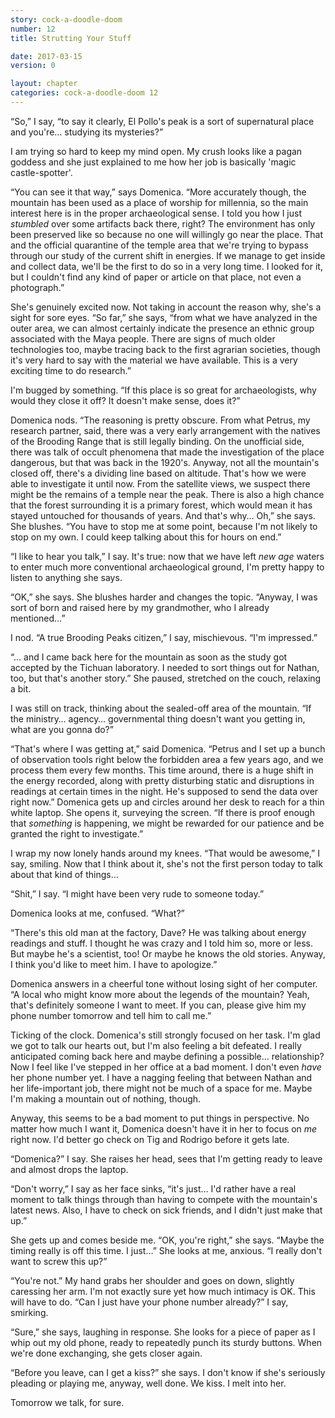 ```yaml
---
story: cock-a-doodle-doom
number: 12
title: Strutting Your Stuff

date: 2017-03-15
version: 0

layout: chapter
categories: cock-a-doodle-doom 12
---
```

“So,” I say, “to say it clearly, El Pollo's peak is a sort of supernatural place and you're… studying its mysteries?”

I am trying so hard to keep my mind open. My crush looks like a pagan goddess and she just explained to me how her job is basically 'magic castle-spotter'.

“You can see it that way,” says Domenica. “More accurately though, the mountain has been used as a place of worship for millennia, so the main interest here is in the proper archaeological sense. I told you how I just *stumbled* over some artifacts back there, right? The environment has only been preserved like so because no one will willingly go near the place. That and the official quarantine of the temple area that we're trying to bypass through our study of the current shift in energies. If we manage to get inside and collect data, we'll be the first to do so in a very long time. I looked for it, but I couldn't find any kind of paper or article on that place, not even a photograph.”

She's genuinely excited now. Not taking in account the reason why, she's a sight for sore eyes. “So far,” she says, “from what we have analyzed in the outer area, we can almost certainly indicate the presence an ethnic group associated with the Maya people. There are signs of much older technologies too, maybe tracing back to the first agrarian societies, though it's very hard to say with the material we have available. This is a very exciting time to do research.”

I'm bugged by something. “If this place is so great for archaeologists, why would they close it off? It doesn't make sense, does it?”

Domenica nods. “The reasoning is pretty obscure. From what Petrus, my research partner, said, there was a very early arrangement with the natives of the Brooding Range that is still legally binding. On the unofficial side, there was talk of occult phenomena that made the investigation of the place dangerous, but that was back in the 1920's. Anyway, not all the mountain's closed off, there's a dividing line based on altitude. That's how we were able to investigate it until now. From the satellite views, we suspect there might be the remains of a temple near the peak. There is also a high chance that the forest surrounding it is a primary forest, which would mean it has stayed untouched for thousands of years. And that's why… Oh,” she says. She blushes. “You have to stop me at some point, because I'm not likely to stop on my own. I could keep talking about this for hours on end.”

“I like to hear you talk,” I say. It's true: now that we have left *new age* waters to enter much more conventional archaeological ground, I'm pretty happy to listen to anything she says.

“OK,” she says. She blushes harder and changes the topic. “Anyway, I was sort of born and raised here by my grandmother, who I already mentioned…”

I nod. “A true Brooding Peaks citizen,” I say, mischievous. “I'm impressed.”

“… and I came back here for the mountain as soon as the study got accepted by the Tichuan laboratory. I needed to sort things out for Nathan, too, but that's another story.” She paused, stretched on the couch, relaxing a bit.

I was still on track, thinking about the sealed-off area of the mountain. “If the ministry… agency… governmental thing doesn't want you getting in, what are you gonna do?”

“That's where I was getting at,” said Domenica. “Petrus and I set up a bunch of observation tools right below the forbidden area a few years ago, and we process them every few months. This time around, there is a huge shift in the energy recorded, along with pretty disturbing static and disruptions in readings at certain times in the night. He's supposed to send the data over right now.” Domenica gets up and circles around her desk to reach for a thin white laptop. She opens it, surveying the screen. “If there is proof enough that *something* is happening, we might be rewarded for our patience and be granted the right to investigate.”

I wrap my now lonely hands around my knees. “That would be awesome,” I say, smiling. Now that I think about it, she's not the first person today to talk about that kind of things…

“Shit,” I say. “I might have been very rude to someone today.”

Domenica looks at me, confused. “What?”

“There's this old man at the factory, Dave? He was talking about energy readings and stuff. I thought he was crazy and I told him so, more or less. But maybe he's a scientist, too! Or maybe he knows the old stories. Anyway, I think you'd like to meet him. I have to apologize.”

Domenica answers in a cheerful tone without losing sight of her computer. “A local who might know more about the legends of the mountain? Yeah, that's definitely someone I want to meet. If you can, please give him my phone number tomorrow and tell him to call me.”

Ticking of the clock. Domenica's still strongly focused on her task. I'm glad we got to talk our hearts out, but I'm also feeling a bit defeated. I really anticipated coming back here and maybe defining a possible… relationship? Now I feel like I've stepped in her office at a bad moment. I don't even *have* her phone number yet. I have a nagging feeling that between Nathan and her life-important job, there might not be much of a space for me. Maybe I'm making a mountain out of nothing, though.

Anyway, this seems to be a bad moment to put things in perspective. No matter how much I want it, Domenica doesn't have it in her to focus on *me* right now. I'd better go check on Tig and Rodrigo before it gets late.

“Domenica?” I say. She raises her head, sees that I'm getting ready to leave and almost drops the laptop.

“Don't worry,” I say as her face sinks, “it's just… I'd rather have a real moment to talk things through than having to compete with the mountain's latest news. Also, I have to check on sick friends, and I didn't just make that up.”

She gets up and comes beside me. “OK, you're right,” she says. “Maybe the timing really is off this time. I just…” She looks at me, anxious. “I really don't want to screw this up?”

“You're not.” My hand grabs her shoulder and goes on down, slightly caressing her arm. I'm not exactly sure yet how much intimacy is OK. This will have to do. “Can I just have your phone number already?” I say, smirking.

“Sure,” she says, laughing in response. She looks for a piece of paper as I whip out my old phone, ready to repeatedly punch its sturdy buttons. When we're done exchanging, she gets closer again.

“Before you leave, can I get a kiss?” she says. I don't know if she's seriously pleading or playing me, anyway, well done. We kiss. I melt into her.

Tomorrow we talk, for sure.
